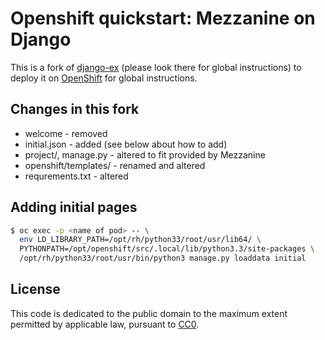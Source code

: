 # Openshift quickstart: Mezzanine on Django

This is a fork of [django-ex](https://github.com/openshift/django-ex) (please look there for global instructions) to deploy it on  [OpenShift](https://github.com/openshift/origin) for global instructions.

## Changes in this fork

* welcome - removed
* initial.json - added (see below about how to add)
* project/, manage.py - altered to fit provided by Mezzanine
* openshift/templates/ - renamed and altered
* requrements.txt - altered
## Adding initial pages

```bash
$ oc exec -p <name of pod> -- \ 
  env LD_LIBRARY_PATH=/opt/rh/python33/root/usr/lib64/ \
  PYTHONPATH=/opt/openshift/src/.local/lib/python3.3/site-packages \
  /opt/rh/python33/root/usr/bin/python3 manage.py loaddata initial
```

## License

This code is dedicated to the public domain to the maximum extent permitted by applicable law, pursuant to [CC0](http://creativecommons.org/publicdomain/zero/1.0/).
